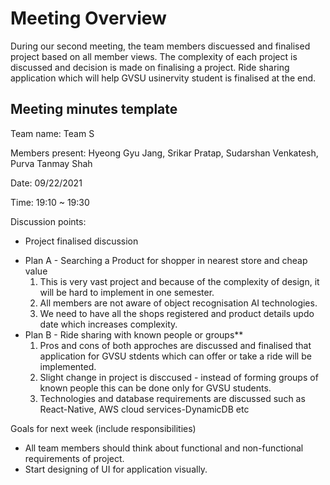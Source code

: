 # Meeting Overview

During our second meeting, the team members discuessed and finalised project based on all member views. The complexity of each project is discussed and decision is made on finalising a project. Ride sharing application which will help GVSU usinervity student is finalised at the end.

## Meeting minutes template

Team name: Team S

Members present: Hyeong Gyu Jang, Srikar Pratap, Sudarshan Venkatesh, Purva Tanmay Shah

Date: 09/22/2021

Time: 19:10 ~ 19:30

Discussion points: 

* Project finalised discussion
- Plan A - Searching a Product for shopper in nearest store and cheap value
    1. This is very vast project and because of the complexity of design, it will be hard to implement in one semester.
    2. All members are not aware of object recognisation AI technologies.
    3. We need to have all the shops registered and product details updo date which increases complexity. 
- Plan B - Ride sharing with known people or groups**
    1. Pros and cons of both approches are discussed and finalised that application for GVSU stdents which can offer or take a ride will be implemented. 
    2. Slight change in project is disccused - instead of forming groups of known people this can be done only for GVSU students.
    3. Technologies and database requirements are discussed such as React-Native,  AWS cloud services-DynamicDB etc

Goals for next week (include responsibilities)

* All team members should think about functional and non-functional requirements of project.
* Start designing of UI for application visually.


